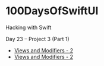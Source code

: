 # 100DaysOfSwiftUI
Hacking with Swift


Day 23 – Project 3 (Part 1)
 - [Views and Modifiers - 2](https://github.com/HelloMartynPalmer/100DaysOfSwiftUI/tree/master/ViewsAndModifiers)
 - [Views and Modifiers - 2](https://github.com/HelloMartynPalmer/100DaysOfSwiftUI/tree/master/ViewsAndModifiersPart2)
